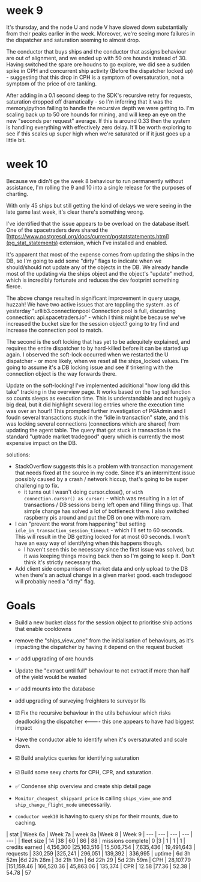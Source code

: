 # week 9

It's thursday, and the node U and node V have slowed down substantially from their peaks earlier in the week.
Moreover, we're seeing more failures in the dispatcher and saturation seeming to almost drop.

The conductor that buys ships and the conductor that assigns behaviour are out of alignment, and we ended up with 50 ore hounds instead of 30.
Having switched the spare ore houdns to go explore, we did see a sudden spike in CPH and concurrent ship activity (Before the dispatcher locked up) - suggesting that this drop in CPH is a symptom of oversaturation, not a symptom of the price of ore tanking.

After adding in a 0.1 second sleep to the SDK's recursive retry for requests, saturation dropped off dramatically - so I'm inferring that it was the memory/python failing to handle the recursive depth we were getting to. 
I'm scaling back up to 50 ore hounds for mining, and will keep an eye on the new "seconds per request" average. If this is around 0.33 then the system is handling everything with effectively zero delay. It'll be worth exploring to see if this scales up super high when we're saturated or if it just goes up a little bit.


# week 10 

Because we didn't ge the week 8 behaviour to run permanently without assistance, I'm rolling the 9 and 10 into a single release for the purposes of charting.


With only 45 ships but still getting the kind of delays we were seeing in the late game last week, it's clear there's something wrong. 

I've identified that the issue appears to be overload on the database itself. One of the spacetraders devs shared the [https://www.postgresql.org/docs/current/pgstatstatements.html](pg_stat_statements) extension, which I've installed and enabled. 

It's apparent that most of the expense comes from updating the ships in the DB, so I'm going to add some "dirty" flags to indicate when we should/should not update any of the objects in the DB. We already handle most of the updating via the ships object and the object's "update" method, which is incredibly fortunate and reduces the dev footprint something fierce.

The above change resulted in significant improvement in query usage, huzzah!
We have two active issues that are toppling the system. as of yesterday "urllib3.connectionpool  Connection pool is full, discarding connection: api.spacetraders.io" - which I think might be because we've increased the bucket size for the session object? going to try find and increase the connection pool to match.

The second is the soft locking that has yet to be adequitely explained, and requires the entire dispatcher to by hard-killed before it can be started up again.
I observed the soft-lock occurred when we restarted the U dispatcher - or more likely, when we reset all the ships_locked values. I'm going to assume it's a DB locking issue and see if tinkering with the connection object is the way forwards there.

Update on the soft-locking! I've implemented additional "how long did this take" tracking in the overview page. It works based on the `lag` sql function so counts sleeps as execution time. This is understandable and not hugely a big deal, but it did highlight several log entries where the execution time was over an hour!!
This prompted further investigation of PGAdmin and I foudn several transactions stuck in the "idle in transaction" state, and this was locking several connections (connections which are shared) from updating the agent table.
The query that got stuck in transaction is the standard "uptrade market tradegood" query which is currently the most expensive impact on the DB.

solutions: 
* StackOverflow suggests this is a problem with transaction management that needs fixed at the source in my code. Since it's an intermittent issue possibly caused by a crash / network hiccup, that's going to be super challenging to fix.
  - it turns out I wasn't doing cursor.close(), or `with connection.cursor() as cursor:` - which was resulting in a lot of transactions / DB sessions being left open and filling things up. That simple change has solved a lot of bottleneck there. I also switched raspberry pis around and put the DB on one with more ram.
* I can "prevent the worst from happening" but setting `idle_in_transaction_session_timeout` - which I'll set to 60 seconds. This will result in the DB getting locked for at most 60 seconds. I won't have an easy way of identifying when this happens though. 
  - I haven't seen this be necessary since the first issue was solved, but it was keeping things moving back then so I'm going to keep it. Don't think it's strictly necessary tho.
* Add client side comparrison of market data and only upload to the DB when there's an actual change in a given market good. each tradegood will probably need a "dirty" flag.

# Goals
* Build a new bucket class for the session object to prioritise ship actions that enable cooldowns
* remove the "ships_view_one" from the initialisation of behaviours, as it's impacting the dispatcher by having it depend on the request bucket
* ✅ add upgrading of ore hounds
 * Update the "extract until full" behaviour to not extract if more than half of the yield would be wasted  
 * ✅ add mounts into the database
* add upgrading of surveying freighters to surveyor IIs
* ☑️ Fix the recursive behaviour in the utils behaviour which risks deadlocking the dispatcher <---- this one appears to have had biggest impact
* Have the conductor able to identify when it's oversaturated and scale down.
 * ☑️ Build analytics queries for identifying saturation
 * ☑️ Build some sexy charts for CPH, CPR, and saturation.
* ✅ Condense ship overview and create ship detail page

* `Monitor_cheapest_shipyard_price` is calling `ships_view_one` and `ship_change_flight_mode` unecessarily.
* `conductor week10` is having to query ships for their mounts, due to caching. 

| stat             | Week 6a    | Week 7a    | week 8a     |Week 8   | Week 9
| ---              | ---       | ---         |  ---        | ---       |
| fleet size       | 14        |38           | 60          | 86        | 88
| missions complete| 0         |3            | 1           | 1         | 1
| credits earned   | 4,156,300 |25,163,516   | 15,506,754  | 7,635,436 | 19,491,643
| requests         | 330,259   |325,241      | 296,051     | 139,392   | 336,995
| uptime           | 6d 3h 52m |6d 22h 28m   | 3d 21h 10m  | 6d 22h 29 | 5d 23h 59m
| CPH              | 28,107.79 |151,159.46   | 166,520.36  | 45,863.06 | 135,374
| CPR              | 12.58     |77.36        | 52.38       | 54.78     | 57

